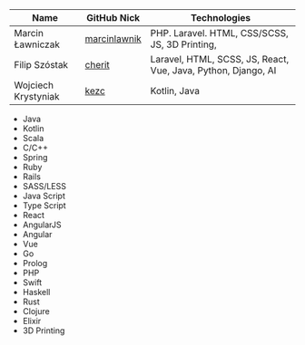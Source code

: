 |           Name            |              GitHub Nick                                 |             Technologies                                        |
|---------------------------|----------------------------------------------------------|-----------------------------------------------------------------|
|    Marcin Ławniczak       | [marcinlawnik](https://github.com/marcinlawnik)          | PHP. Laravel. HTML, CSS/SCSS, JS, 3D Printing,                  |
|      Filip Szóstak        | [cherit](htt[s://github.com/cheriit)                     | Laravel, HTML, SCSS, JS, React, Vue, Java, Python, Django, AI   |
|    Wojciech Krystyniak    | [kezc](https://github.com/kezc)                          | Kotlin, Java                                                    |


 - Java
 - Kotlin
 - Scala
 - C/C++
 - Spring
 - Ruby
 - Rails
 - SASS/LESS
 - Java Script
 - Type Script
 - React
 - AngularJS
 - Angular
 - Vue
 - Go
 - Prolog
 - PHP
 - Swift
 - Haskell
 - Rust
 - Clojure
 - Elixir
 - 3D Printing
